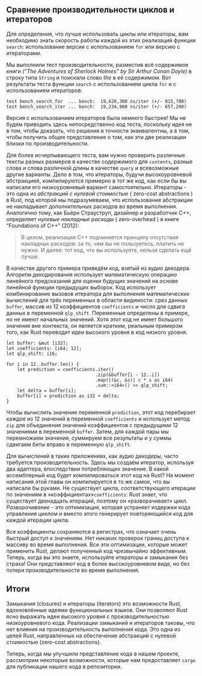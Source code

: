 ## Сравнение производительности циклов и итераторов

Для определения, что лучше использовать циклы или итераторы, вам необходимо знать скорость работы каждой из этих реализаций функции `search`: использование версии с использованием `for` или версию с итераторами.

Мы выполнили тест производительности, разместив всё содержимое книги *(“The Adventures of Sherlock Holmes” by Sir Arthur Conan Doyle)* в строку типа `String` и поискали слово *the* в её содержимом. Вот результаты теста функции `search` с использованием цикла `for` и с использованием итераторов:

```text
test bench_search_for  ... bench:  19,620,300 ns/iter (+/- 915,700)
test bench_search_iter ... bench:  19,234,900 ns/iter (+/- 657,200)
```

Версия с использованием итераторов была немного быстрее! Мы не будем приводить здесь непосредственно код теста, поскольку идея не в том, чтобы доказать, что решения в точности эквивалентны, а в том, чтобы получить общее представление о том, как эти две реализации близки по производительности.

Для более исчерпывающего теста, вам нужно проверить различные тексты разных размеров в качестве содержимого для `contents`, разные слова и слова различной длины в качестве `query` и всевозможные другие варианты. Дело в том, что итераторы, будучи высокоуровневой абстракцией, компилируются примерно в тот же код, как если бы вы написали его низкоуровневый вариант самостоятельно. Итераторы - это одна из *абстракций с нулевой стоимостью* ( zero-cost abstractions ) в Rust, под которой мы подразумеваем, что использование абстракции не накладывает дополнительных расходов во время выполнения. Аналогично тому, как Бьёрн Страуструп, дизайнер и разработчик C++, определяет *нулевые накладные расходы* ( zero-overhead ) в книге “Foundations of C++” (2012):

> В целом, реализация C++ подчиняется принципу отсутствия накладных расходов: за то, чем вы не пользуетесь, платить не нужно. И далее: тот код, что вы используете, нельзя сделать ещё лучше.

В качестве другого примера приведём код, взятый из аудио декодера. Алгоритм декодирования использует математическую операцию линейного предсказания для оценки будущих значений на основе линейной функции предыдущих выборок. Код использует комбинирование вызовов итератора для выполнения математических вычислений для трёх переменных в области видимости: срез данных `buffer`, массив из 12 коэффициентов `coefficients` и число для сдвига данных в переменной `qlp_shift`. Переменные определены в примере, но не имеют начальных значений. Хотя этот код не имеет большого значения вне контекста, он является кратким, реальным примером того, как Rust переводит идеи высокого уровня в код низкого уровня.

```rust,ignore
let buffer: &mut [i32];
let coefficients: [i64; 12];
let qlp_shift: i16;

for i in 12..buffer.len() {
    let prediction = coefficients.iter()
                                 .zip(&buffer[i - 12..i])
                                 .map(|(&c, &s)| c * s as i64)
                                 .sum::<i64>() >> qlp_shift;
    let delta = buffer[i];
    buffer[i] = prediction as i32 + delta;
}
```

Чтобы вычислить значение переменной `prediction`, этот код перебирает каждое из 12 значений в переменной `coefficients` и использует метод `zip` для объединения значений коэффициентов с предыдущими 12 значениями в переменной `buffer`. Затем, для каждой пары мы перемножаем значения, суммируем все результаты и у суммы сдвигаем биты вправо в переменную `qlp_shift`.

Для вычислений в таких приложениях, как аудио декодеры, часто требуется производительность. Здесь мы создаём итератор, используя два адаптера, впоследствии потребляющих значение. В какой ассемблерный код будет компилироваться этот код на Rust? На момент написания этой главы он компилируется в то же самое, что вы написали бы руками. Не существует цикла, соответствующего итерации по значениям в «коэффициентах»`coefficients`: Rust знает, что существует двенадцать итераций, поэтому он «разворачивает» цикл. *Разворачивание* - это оптимизация, которая устраняет издержки кода управления циклом и вместо этого генерирует повторяющийся код для каждой итерации цикла.

Все коэффициенты сохраняются в регистрах, что означает очень быстрый доступ к значениям. Нет никаких проверок границ доступа к массиву во время выполнения. Все эти оптимизации, которые может применить Rust, делают полученный код чрезвычайно эффективным. Теперь, когда вы это знаете, используйте итераторы и замыкания без страха! Они представляют код в более высокоуровневом виде, но без потери производительности во время выполнения.

## Итоги

Замыкания (сlosures) и итераторы (iterators) это возможности Rust, вдохновлённые идеями функциональных языков. Они позволяют Rust ясно выражать идеи высокого уровня с производительностью низкоуровневого кода. Реализации замыканий и итераторов таковы, что нет влияния на производительность выполнения кода. Это одна из целей Rust, направленных на обеспечение абстракций с нулевой стоимостью (zero-cost abstractions).

Теперь, когда мы улучшили представление кода в нашем проекте, рассмотрим некоторые возможности, которые нам предоставляет `cargo` для публикации нашего кода в репозитории.
